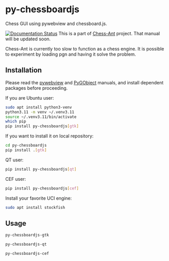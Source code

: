 # py-chessboardjs
Chess GUI using pywebview and chessboard.js.

[![Documentation Status](https://readthedocs.org/projects/chess-ant/badge/?version=latest)](https://chess-ant.readthedocs.io/en/latest/?badge=latest)
This is a part of [Chess-Ant](https://github.com/akuroiwa/chess-ant) project.
That manual will be updated soon.

Chess-Ant is currently too slow to function as a chess engine. It is possible to experiment by loading pgn and having it solve the problem.


## Installation

Please read the [pywebview](https://pywebview.flowrl.com/) and [PyGObject](https://pygobject.readthedocs.io/en/latest/) manuals, and install dependent packages before proceeding.

If you are Ubuntu user:
```bash
sudo apt install python3-venv
python3.11 -m venv ~/.venv3.11
source ~/.venv3.11/bin/activate
which pip
pip install py-chessboardjs[gtk]
```

If you want to install it on local repository:

```bash
cd py-chessboardjs
pip install .[gtk]
```

QT user:
```bash
pip install py-chessboardjs[qt]
```

CEF user:
```bash
pip install py-chessboardjs[cef]
```

Install your favorite UCI engine:
```bash
sudo apt install stockfish
```


## Usage

```bash
py-chessboardjs-gtk
```

```bash
py-chessboardjs-qt
```

```bash
py-chessboardjs-cef
```
